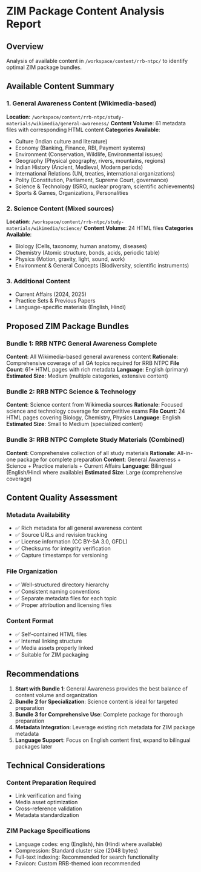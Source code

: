 # ZIM Package Content Analysis Report

## Overview
Analysis of available content in `/workspace/content/rrb-ntpc/` to identify optimal ZIM package bundles.

## Available Content Summary

### 1. General Awareness Content (Wikimedia-based)
**Location**: `/workspace/content/rrb-ntpc/study-materials/wikimedia/general-awareness/`
**Content Volume**: 61 metadata files with corresponding HTML content
**Categories Available**:
- Culture (Indian culture and literature)
- Economy (Banking, Finance, RBI, Payment systems)
- Environment (Conservation, Wildlife, Environmental issues)
- Geography (Physical geography, rivers, mountains, regions)
- Indian History (Ancient, Medieval, Modern periods)
- International Relations (UN, treaties, international organizations)
- Polity (Constitution, Parliament, Supreme Court, governance)
- Science & Technology (ISRO, nuclear program, scientific achievements)
- Sports & Games, Organizations, Personalities

### 2. Science Content (Mixed sources)
**Location**: `/workspace/content/rrb-ntpc/study-materials/wikimedia/science/`
**Content Volume**: 24 HTML files
**Categories Available**:
- Biology (Cells, taxonomy, human anatomy, diseases)
- Chemistry (Atomic structure, bonds, acids, periodic table)
- Physics (Motion, gravity, light, sound, work)
- Environment & General Concepts (Biodiversity, scientific instruments)

### 3. Additional Content
- Current Affairs (2024, 2025)
- Practice Sets & Previous Papers
- Language-specific materials (English, Hindi)

## Proposed ZIM Package Bundles

### Bundle 1: RRB NTPC General Awareness Complete
**Content**: All Wikimedia-based general awareness content
**Rationale**: Comprehensive coverage of all GA topics required for RRB NTPC
**File Count**: 61+ HTML pages with rich metadata
**Language**: English (primary)
**Estimated Size**: Medium (multiple categories, extensive content)

### Bundle 2: RRB NTPC Science & Technology
**Content**: Science content from Wikimedia sources
**Rationale**: Focused science and technology coverage for competitive exams
**File Count**: 24 HTML pages covering Biology, Chemistry, Physics
**Language**: English
**Estimated Size**: Small to Medium (specialized content)

### Bundle 3: RRB NTPC Complete Study Materials (Combined)
**Content**: Comprehensive collection of all study materials
**Rationale**: All-in-one package for complete preparation
**Content**: General Awareness + Science + Practice materials + Current Affairs
**Language**: Bilingual (English/Hindi where available)
**Estimated Size**: Large (comprehensive coverage)

## Content Quality Assessment

### Metadata Availability
- ✅ Rich metadata for all general awareness content
- ✅ Source URLs and revision tracking
- ✅ License information (CC BY-SA 3.0, GFDL)
- ✅ Checksums for integrity verification
- ✅ Capture timestamps for versioning

### File Organization
- ✅ Well-structured directory hierarchy
- ✅ Consistent naming conventions
- ✅ Separate metadata files for each topic
- ✅ Proper attribution and licensing files

### Content Format
- ✅ Self-contained HTML files
- ✅ Internal linking structure
- ✅ Media assets properly linked
- ✅ Suitable for ZIM packaging

## Recommendations

1. **Start with Bundle 1**: General Awareness provides the best balance of content volume and organization
2. **Bundle 2 for Specialization**: Science content is ideal for targeted preparation
3. **Bundle 3 for Comprehensive Use**: Complete package for thorough preparation
4. **Metadata Integration**: Leverage existing rich metadata for ZIM package metadata
5. **Language Support**: Focus on English content first, expand to bilingual packages later

## Technical Considerations

### Content Preparation Required
- Link verification and fixing
- Media asset optimization
- Cross-reference validation
- Metadata standardization

### ZIM Package Specifications
- Language codes: eng (English), hin (Hindi where available)
- Compression: Standard cluster size (2048 bytes)
- Full-text indexing: Recommended for search functionality
- Favicon: Custom RRB-themed icon recommended